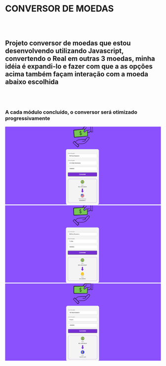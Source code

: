 <h1>CONVERSOR DE MOEDAS</h1>
<br>
<br>
<h2>Projeto conversor de moedas que estou desenvolvendo utilizando Javascript, convertendo o Real em outras 3 moedas, minha idéia é expandi-lo e fazer com que a as opções acima também façam interação com a moeda abaixo escolhida</h2>
<br>
<br>
<h3>A cada módulo concluído, o conversor será otimizado progressivamente</h3>

<img src="https://github.com/DAVIDCOIMBRALOPES/PROJETO-JS-CONVERSOR/blob/1abcffad047fac26d70f4a512712fbf437ae6590/assets/CONVERSOR%20DE%20MOEDAS%202.PNG.png?raw=true">




<img src="https://github.com/DAVIDCOIMBRALOPES/PROJETO-JS-CONVERSOR/blob/1abcffad047fac26d70f4a512712fbf437ae6590/assets/CONVERSOR%20DE%20MOEDAS%203.png?raw=true">



<img src="https://github.com/DAVIDCOIMBRALOPES/PROJETO-JS-CONVERSOR/blob/1abcffad047fac26d70f4a512712fbf437ae6590/assets/CONVERSOR%20DE%20MOEDAS.png?raw=true">






